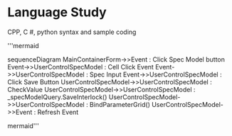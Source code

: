# Language Study



CPP, C #, python syntax and sample coding

'''mermaid

sequenceDiagram
MainContainerForm->>Event : Click Spec Model button
Event->>UserControlSpecModel : Cell Click Event
Event->>UserControlSpecModel : Spec Input
Event->>UserControlSpecModel : Click Save Button
UserControlSpecModel->>UserControlSpecModel : CheckValue
UserControlSpecModel->>UserControlSpecModel : _specModelQuery.SaveInterlock()
UserControlSpecModel->>UserControlSpecModel : BindParameterGrid()
UserControlSpecModel->>Event : Refresh Event

mermaid'''
